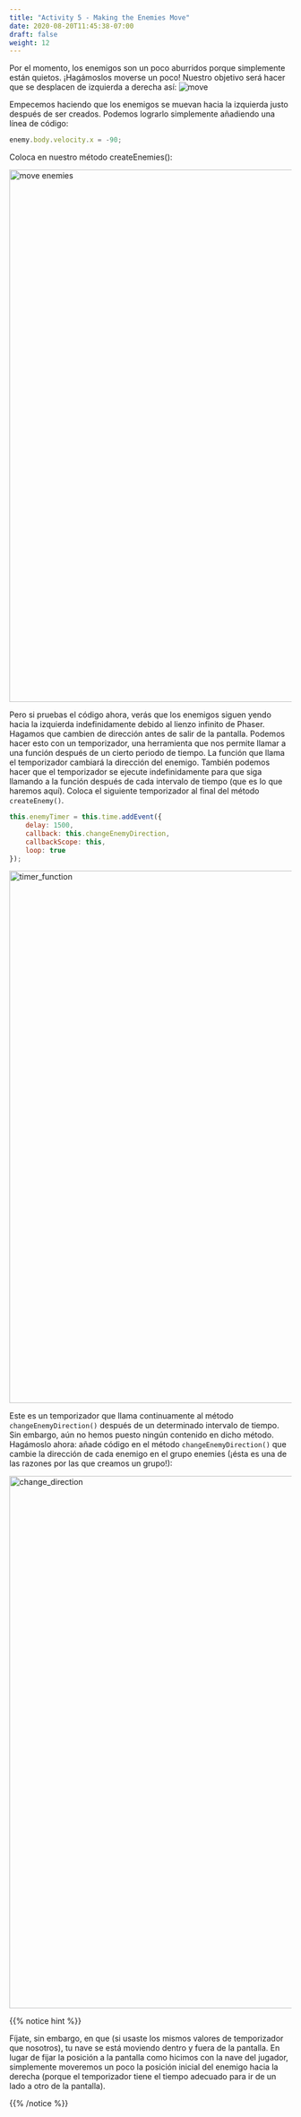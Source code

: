 ```yaml
---
title: "Activity 5 - Making the Enemies Move"
date: 2020-08-20T11:45:38-07:00
draft: false
weight: 12
---
```


Por el momento, los enemigos son un poco aburridos porque simplemente están quietos. ¡Hagámoslos moverse un poco! Nuestro objetivo será hacer que se desplacen de izquierda a derecha así:
![move](../media/6/enemy-move.gif)

Empecemos haciendo que los enemigos se muevan hacia la izquierda justo después de ser creados. Podemos lograrlo simplemente añadiendo una línea de código:

```javascript
enemy.body.velocity.x = -90;
```

Coloca en nuestro método createEnemies():

<img src="../media/6/move_enemies.png" alt="move enemies" style="width:950px;"/>

Pero si pruebas el código ahora, verás que los enemigos siguen yendo hacia la izquierda indefinidamente debido al lienzo infinito de Phaser. Hagamos que cambien de dirección antes de salir de la pantalla. Podemos hacer esto con un temporizador, una herramienta que nos permite llamar a una función después de un cierto periodo de tiempo. La función que llama el temporizador cambiará la dirección del enemigo. También podemos hacer que el temporizador se ejecute indefinidamente para que siga llamando a la función después de cada intervalo de tiempo (que es lo que haremos aquí). Coloca el siguiente temporizador al final del método `createEnemy()`.

```javascript
this.enemyTimer = this.time.addEvent({
    delay: 1500,
    callback: this.changeEnemyDirection,
    callbackScope: this,
    loop: true
});
```

<img src="../media/6/timer_function.png" alt="timer_function" style="width:950px;"/>

Este es un temporizador que llama continuamente al método `changeEnemyDirection()` después de un determinado intervalo de tiempo. Sin embargo, aún no hemos puesto ningún contenido en dicho método. Hagámoslo ahora: añade código en el método `changeEnemyDirection()` que cambie la dirección de cada enemigo en el grupo enemies (¡ésta es una de las razones por las que creamos un grupo!):

<img src="../media/6/change_direction.png" alt="change_direction" style="width:950px;"/>

{{% notice hint %}}

Fíjate, sin embargo, en que (si usaste los mismos valores de temporizador que nosotros), tu nave se está moviendo dentro y fuera de la pantalla. En lugar de fijar la posición a la pantalla como hicimos con la nave del jugador, simplemente moveremos un poco la posición inicial del enemigo hacia la derecha (porque el temporizador tiene el tiempo adecuado para ir de un lado a otro de la pantalla).

{{% /notice %}}